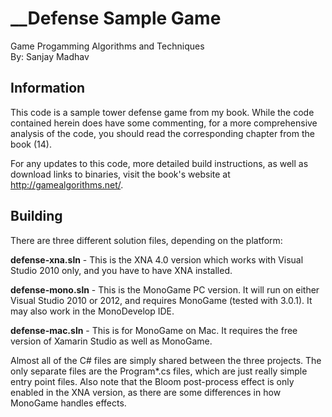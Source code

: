 __Defense Sample Game
=====================
Game Progamming Algorithms and Techniques  
By: Sanjay Madhav

Information
-----------
This code is a sample tower defense game from my book. While the code
contained herein does have some commenting, for a more comprehensive
analysis of the code, you should read the corresponding chapter from
the book (14).

For any updates to this code, more detailed build instructions,
as well as download links to binaries, visit the book's website at
http://gamealgorithms.net/.

Building
--------
There are three different solution files, depending on the platform:

**defense-xna.sln** - This is the XNA 4.0 version which works with Visual
                  Studio 2010 only, and you have to have XNA installed.

**defense-mono.sln** - This is the MonoGame PC version. It will run on either
                   Visual Studio 2010 or 2012, and requires MonoGame
                   (tested with 3.0.1). It may also work in the
                   MonoDevelop IDE.

**defense-mac.sln** - This is for MonoGame on Mac. It requires the free
                  version of Xamarin Studio as well as MonoGame.

Almost all of the C# files are simply shared between the three projects.
The only separate files are the Program*.cs files, which are just really
simple entry point files. Also note that the Bloom post-process effect is
only enabled in the XNA version, as there are some differences in how
MonoGame handles effects.
